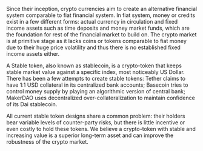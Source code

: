 Since their inception, crypto currencies aim to create an alternative financial system comparable to fiat financial system. In fiat system, money or credits exist in a few different forms: actual currency in circulation and fixed income assets such as time deposits and money market funds, which are the foundation for rest of the financial market to build on. The crypto market is at primitive stage as it lacks coins or tokens comparable to fiat money due to their huge price volatility and thus there is no established fixed income assets either. 

A Stable token, also known as stablecoin, is a crypto-token that keeps stable market value against a specific index, most noticeably US Dollar. There has been a few attempts to create stable tokens: Tether claims to have 1:1 USD collateral in its centralized bank accounts; Basecoin tries to control money supply by playing an algorithmic version of central bank; MakerDAO uses decentralized over-collateralization to maintain confidence of its Dai stablecoin. 

All current stable token designs share a common problem: their holders bear variable levels of counter-party risks, but there is little incentive or even costly to hold these tokens. We believe a crypto-token with stable and increasing value is a superior long-term asset and can improve the robustness of the crypto market.